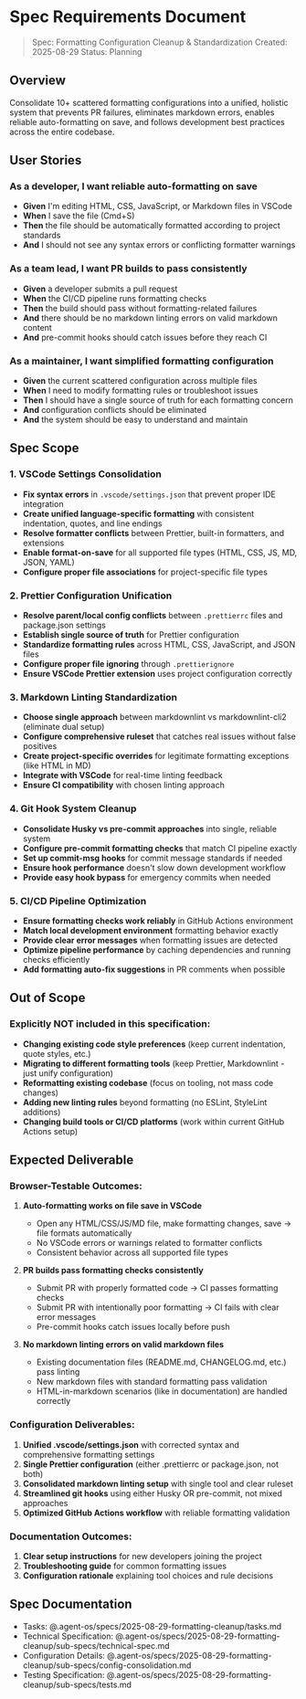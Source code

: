 # Spec Requirements Document

> Spec: Formatting Configuration Cleanup & Standardization
> Created: 2025-08-29
> Status: Planning

## Overview

Consolidate 10+ scattered formatting configurations into a unified, holistic system that prevents PR failures, eliminates markdown errors, enables reliable auto-formatting on save, and follows development best practices across the entire codebase.

## User Stories

### As a developer, I want reliable auto-formatting on save
- **Given** I'm editing HTML, CSS, JavaScript, or Markdown files in VSCode
- **When** I save the file (Cmd+S)
- **Then** the file should be automatically formatted according to project standards
- **And** I should not see any syntax errors or conflicting formatter warnings

### As a team lead, I want PR builds to pass consistently
- **Given** a developer submits a pull request
- **When** the CI/CD pipeline runs formatting checks
- **Then** the build should pass without formatting-related failures
- **And** there should be no markdown linting errors on valid markdown content
- **And** pre-commit hooks should catch issues before they reach CI

### As a maintainer, I want simplified formatting configuration
- **Given** the current scattered configuration across multiple files
- **When** I need to modify formatting rules or troubleshoot issues
- **Then** I should have a single source of truth for each formatting concern
- **And** configuration conflicts should be eliminated
- **And** the system should be easy to understand and maintain

## Spec Scope

### 1. VSCode Settings Consolidation
- **Fix syntax errors** in `.vscode/settings.json` that prevent proper IDE integration
- **Create unified language-specific formatting** with consistent indentation, quotes, and line endings
- **Resolve formatter conflicts** between Prettier, built-in formatters, and extensions
- **Enable format-on-save** for all supported file types (HTML, CSS, JS, MD, JSON, YAML)
- **Configure proper file associations** for project-specific file types

### 2. Prettier Configuration Unification
- **Resolve parent/local config conflicts** between `.prettierrc` files and package.json settings
- **Establish single source of truth** for Prettier configuration
- **Standardize formatting rules** across HTML, CSS, JavaScript, and JSON files
- **Configure proper file ignoring** through `.prettierignore`
- **Ensure VSCode Prettier extension** uses project configuration correctly

### 3. Markdown Linting Standardization
- **Choose single approach** between markdownlint vs markdownlint-cli2 (eliminate dual setup)
- **Configure comprehensive ruleset** that catches real issues without false positives
- **Create project-specific overrides** for legitimate formatting exceptions (like HTML in MD)
- **Integrate with VSCode** for real-time linting feedback
- **Ensure CI compatibility** with chosen linting approach

### 4. Git Hook System Cleanup
- **Consolidate Husky vs pre-commit approaches** into single, reliable system
- **Configure pre-commit formatting checks** that match CI pipeline exactly
- **Set up commit-msg hooks** for commit message standards if needed
- **Ensure hook performance** doesn't slow down development workflow
- **Provide easy hook bypass** for emergency commits when needed

### 5. CI/CD Pipeline Optimization
- **Ensure formatting checks work reliably** in GitHub Actions environment
- **Match local development environment** formatting behavior exactly
- **Provide clear error messages** when formatting issues are detected
- **Optimize pipeline performance** by caching dependencies and running checks efficiently
- **Add formatting auto-fix suggestions** in PR comments when possible

## Out of Scope

### Explicitly NOT included in this specification:
- **Changing existing code style preferences** (keep current indentation, quote styles, etc.)
- **Migrating to different formatting tools** (keep Prettier, Markdownlint - just unify configuration)
- **Reformatting existing codebase** (focus on tooling, not mass code changes)
- **Adding new linting rules** beyond formatting (no ESLint, StyleLint additions)
- **Changing build tools or CI/CD platforms** (work within current GitHub Actions setup)

## Expected Deliverable

### Browser-Testable Outcomes:
1. **Auto-formatting works on file save in VSCode**
   - Open any HTML/CSS/JS/MD file, make formatting changes, save → file formats automatically
   - No VSCode errors or warnings related to formatter conflicts
   - Consistent behavior across all supported file types

2. **PR builds pass formatting checks consistently**
   - Submit PR with properly formatted code → CI passes formatting checks
   - Submit PR with intentionally poor formatting → CI fails with clear error messages
   - Pre-commit hooks catch issues locally before push

3. **No markdown linting errors on valid markdown files**
   - Existing documentation files (README.md, CHANGELOG.md, etc.) pass linting
   - New markdown files with standard formatting pass validation
   - HTML-in-markdown scenarios (like in documentation) are handled correctly

### Configuration Deliverables:
1. **Unified .vscode/settings.json** with corrected syntax and comprehensive formatting settings
2. **Single Prettier configuration** (either .prettierrc or package.json, not both)
3. **Consolidated markdown linting setup** with single tool and clear ruleset
4. **Streamlined git hooks** using either Husky OR pre-commit, not mixed approaches
5. **Optimized GitHub Actions workflow** with reliable formatting validation

### Documentation Outcomes:
1. **Clear setup instructions** for new developers joining the project
2. **Troubleshooting guide** for common formatting issues
3. **Configuration rationale** explaining tool choices and rule decisions

## Spec Documentation

- Tasks: @.agent-os/specs/2025-08-29-formatting-cleanup/tasks.md
- Technical Specification: @.agent-os/specs/2025-08-29-formatting-cleanup/sub-specs/technical-spec.md
- Configuration Details: @.agent-os/specs/2025-08-29-formatting-cleanup/sub-specs/config-consolidation.md
- Testing Specification: @.agent-os/specs/2025-08-29-formatting-cleanup/sub-specs/tests.md